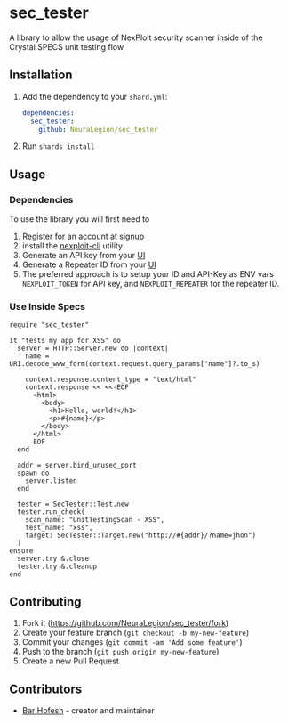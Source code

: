 # sec_tester

A library to allow the usage of NexPloit security scanner inside of the Crystal SPECS unit testing flow

## Installation

1. Add the dependency to your `shard.yml`:

   ```yaml
   dependencies:
     sec_tester:
       github: NeuraLegion/sec_tester
   ```

2. Run `shards install`

## Usage

### Dependencies

To use the library you will first need to

1. Register for an account at [signup](https://nexploit.app/signup)
2. install the [nexploit-cli](https://www.npmjs.com/package/@neuralegion/nexploit-cli) utility
3. Generate an API key from your [UI](https://kb.neuralegion.com/#/guide/np-web-ui/advanced-set-up/managing-personal-account?id=managing-your-personal-api-keys-authentication-tokens)
4. Generate a Repeater ID from your [UI](https://kb.neuralegion.com/#/guide/np-web-ui/advanced-set-up/managing-repeaters)
5. The preferred approach is to setup your ID and API-Key as ENV vars `NEXPLOIT_TOKEN` for API key, and `NEXPLOIT_REPEATER` for the repeater ID.

### Use Inside Specs

```crystal
require "sec_tester"

it "tests my app for XSS" do
  server = HTTP::Server.new do |context|
    name = URI.decode_www_form(context.request.query_params["name"]?.to_s)

    context.response.content_type = "text/html"
    context.response << <<-EOF
      <html>
        <body>
          <h1>Hello, world!</h1>
          <p>#{name}</p>
        </body>
      </html>
      EOF
  end

  addr = server.bind_unused_port
  spawn do
    server.listen
  end

  tester = SecTester::Test.new
  tester.run_check(
    scan_name: "UnitTestingScan - XSS",
    test_name: "xss",
    target: SecTester::Target.new("http://#{addr}/?name=jhon")
  )
ensure
  server.try &.close
  tester.try &.cleanup
end

```

## Contributing

1. Fork it (<https://github.com/NeuraLegion/sec_tester/fork>)
2. Create your feature branch (`git checkout -b my-new-feature`)
3. Commit your changes (`git commit -am 'Add some feature'`)
4. Push to the branch (`git push origin my-new-feature`)
5. Create a new Pull Request

## Contributors

- [Bar Hofesh](https://github.com/bararchy) - creator and maintainer
